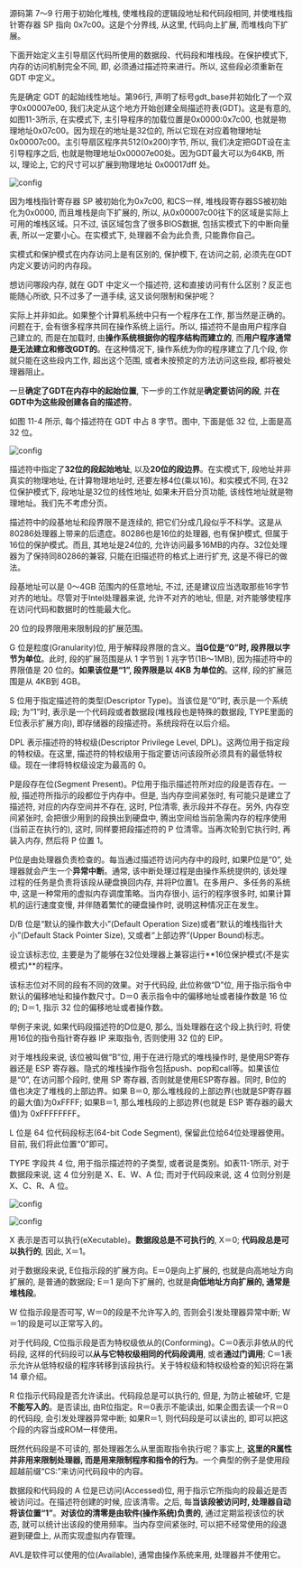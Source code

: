 源码第 7～9 行用于初始化堆栈, 使堆栈段的逻辑段地址和代码段相同, 并使堆栈指针寄存器 SP 指向 0x7c00。这是个分界线, 从这里, 代码向上扩展, 而堆栈向下扩展。

下面开始定义主引导扇区代码所使用的数据段、代码段和堆栈段。在保护模式下, 内存的访问机制完全不同, 即, 必须通过描述符来进行。所以, 这些段必须重新在 GDT 中定义。

先是确定 GDT 的起始线性地址。第96行, 声明了标号gdt_base并初始化了一个双字0x00007e00, 我们决定从这个地方开始创建全局描述符表(GDT)。这是有意的, 如图11-3所示, 在实模式下, 主引导程序的加载位置是0x0000:0x7c00, 也就是物理地址0x07c00。因为现在的地址是32位的, 所以它现在对应着物理地址 0x00007c00。主引导扇区程序共512(0x200)字节, 所以, 我们决定把GDT设在主引导程序之后, 也就是物理地址0x00007e00处。因为GDT最大可以为64KB, 所以, 理论上, 它的尺寸可以扩展到物理地址 0x00017dff 处。

![config](images/3.png)

因为堆栈指针寄存器 SP 被初始化为0x7c00, 和CS一样, 堆栈段寄存器SS被初始化为0x0000, 而且堆栈是向下扩展的, 所以, 从0x00007c00往下的区域是实际上可用的堆栈区域。只不过, 该区域包含了很多BIOS数据, 包括实模式下的中断向量表, 所以一定要小心。在实模式下, 处理器不会为此负责, 只能靠你自己。

实模式和保护模式在内存访问上是有区别的, 保护模下, 在访问之前, 必须先在GDT内定义要访问的内存段。

想访问哪段内存, 就在 GDT 中定义一个描述符, 这和直接访问有什么区别？反正也能随心所欲, 只不过多了一道手续, 这又谈何限制和保护呢？

实际上并非如此。如果整个计算机系统中只有一个程序在工作, 那当然是正确的。问题在于, 会有很多程序共同在操作系统上运行。所以, 描述符不是由用户程序自己建立的, 而是在加载时, 由**操作系统根据你的程序结构而建立的**, 而**用户程序通常是无法建立和修改GDT的**。在这种情况下, 操作系统为你的程序建立了几个段, 你就只能在这些段内工作, 超出这个范围, 或者未按预定的方法访问这些段, 都将被处理器阻止。

一旦**确定了GDT在内存中的起始位置**, 下一步的工作就是**确定要访问的段**, 并**在GDT中为这些段创建各自的描述符**。

如图 11-4 所示, 每个描述符在 GDT 中占 8 字节。图中, 下面是低 32 位, 上面是高 32 位。

![config](images/4.png)

描述符中指定了**32位的段起始地址**, 以及**20位的段边界**。在实模式下, 段地址并非真实的物理地址, 在计算物理地址时, 还要左移4位(乘以16)。和实模式不同, 在32位保护模式下, 段地址是32位的线性地址, 如果未开启分页功能, 该线性地址就是物理地址。我们先不考虑分页。

描述符中的段基地址和段界限不是连续的, 把它们分成几段似乎不科学。这是从80286处理器上带来的后遗症。80286也是16位的处理器, 也有保护模式, 但属于16位的保护模式。而且, 其地址是24位的, 允许访问最多16MB的内存。32位处理器为了保持同80286的兼容, 只能在旧描述符的格式上进行扩充, 这是不得已的做法。

段基地址可以是 0～4GB 范围内的任意地址, 不过, 还是建议应当选取那些16字节对齐的地址。尽管对于Intel处理器来说, 允许不对齐的地址, 但是, 对齐能够使程序在访问代码和数据时的性能最大化。

20 位的段界限用来限制段的扩展范围。

G 位是粒度(Granularity)位, 用于解释段界限的含义。**当G位是“0”时, 段界限以字节为单位**。此时, 段的扩展范围是从 1 字节到 1 兆字节(1B～1MB), 因为描述符中的界限值是 20 位的。**如果该位是“1”, 段界限是以 4KB 为单位的**。这样, 段的扩展范围是从 4KB到 4GB。

S 位用于指定描述符的类型(Descriptor Type)。当该位是“0”时, 表示是一个系统段; 为“1”时, 表示是一个代码段或者数据段(堆栈段也是特殊的数据段, TYPE里面的E位表示扩展方向), 即存储器的段描述符。系统段将在以后介绍。

DPL 表示描述符的特权级(Descriptor Privilege Level, DPL)。这两位用于指定段的特权级。在这里, 描述符的特权级用于指定要访问该段所必须具有的最低特权级。现在一律将特权级设定为最高的 0。

P是段存在位(Segment Present)。P位用于指示描述符所对应的段是否存在。一般, 描述符所指示的段都位于内存中。但是, 当内存空间紧张时, 有可能只是建立了描述符, 对应的内存空间并不存在, 这时, P位清零, 表示段并不存在。另外, 内存空间紧张时, 会把很少用到的段换出到硬盘中, 腾出空间给当前急需内存的程序使用(当前正在执行的), 这时, 同样要把段描述符的 P 位清零。当再次轮到它执行时, 再装入内存, 然后将 P 位置 1。

P位是由处理器负责检查的。每当通过描述符访问内存中的段时, 如果P位是“0”, 处理器就会产生一个**异常中断**。通常, 该中断处理过程是由操作系统提供的, 该处理过程的任务是负责将该段从硬盘换回内存, 并将P位置1。在多用户、多任务的系统中, 这是一种常用的虚拟内存调度策略。当内存很小, 运行的程序很多时, 如果计算机的运行速度变慢, 并伴随着繁忙的硬盘操作时, 说明这种情况正在发生。

D/B 位是“默认的操作数大小”(Default Operation Size)或者“默认的堆栈指针大小”(Default Stack Pointer Size), 又或者“上部边界”(Upper Bound)标志。

设立该标志位, 主要是为了能够在32位处理器上兼容运行**16位保护模式(不是实模式)**的程序。

该标志位对不同的段有不同的效果。对于代码段, 此位称做“D”位, 用于指示指令中默认的偏移地址和操作数尺寸。D＝0 表示指令中的偏移地址或者操作数是 16 位的; D＝1, 指示 32 位的偏移地址或者操作数。

举例子来说, 如果代码段描述符的D位是0, 那么, 当处理器在这个段上执行时, 将使用16位的指令指针寄存器 IP 来取指令, 否则使用 32 位的 EIP。

对于堆栈段来说, 该位被叫做“B”位, 用于在进行隐式的堆栈操作时, 是使用SP寄存器还是
ESP 寄存器。隐式的堆栈操作指令包括push、pop和call等。如果该位是“0”, 在访问那个段时, 使用 SP 寄存器, 否则就是使用ESP寄存器。同时, B位的值也决定了堆栈的上部边界。如果 B＝0, 那么堆栈段的上部边界(也就是SP寄存器的最大值)为0xFFFF; 如果B＝1, 那么堆栈段的上部边界(也就是 ESP 寄存器的最大值)为 0xFFFFFFFF。

L 位是 64 位代码段标志(64-bit Code Segment), 保留此位给64位处理器使用。目前, 我们将此位置“0”即可。

TYPE 字段共 4 位, 用于指示描述符的子类型, 或者说是类别。如表11-1所示, 对于数据段来说, 这 4 位分别是 X、E、W、A 位; 而对于代码段来说, 这 4 位则分别是 X、C、R、A 位。

![config](images/5.png)

![config](images/13.png)

X 表示是否可以执行(eXecutable)。**数据段总是不可执行的**, X＝0; **代码段总是可以执行的**, 因此, X＝1。

对于数据段来说, E位指示段的扩展方向。E＝0是向上扩展的, 也就是向高地址方向扩展的, 是普通的数据段; E＝1 是向下扩展的, 也就是**向低地址方向扩展的, 通常是堆栈段**。

W 位指示段是否可写, W＝0的段是不允许写入的, 否则会引发处理器异常中断; W＝1的段是可以正常写入的。

对于代码段, C位指示段是否为特权级依从的(Conforming)。C＝0表示非依从的代码段, 这样的代码段可以**从与它特权级相同的代码段调用**, 或者**通过门调用**; C＝1表示允许从低特权级的程序转移到该段执行。关于特权级和特权级检查的知识将在第 14 章介绍。

R 位指示代码段是否允许读出。代码段总是可以执行的, 但是, 为防止被破坏, 它是**不能写入的**。是否读出, 由R位指定。R＝0表示不能读出, 如果企图去读一个R＝0的代码段, 会引发处理器异常中断; 如果R＝1, 则代码段是可以读出的, 即可以把这个段的内容当成ROM一样使用。

既然代码段是不可读的, 那处理器怎么从里面取指令执行呢？事实上, **这里的R属性并非用来限制处理器, 而是用来限制程序和指令的行为**。一个典型的例子是使用段超越前缀“CS:”来访问代码段中的内容。

数据段和代码段的 A 位是已访问(Accessed)位, 用于指示它所指向的段最近是否被访问过。在描述符创建的时候, 应该清零。之后, 每**当该段被访问时, 处理器自动将该位置“1”**。**对该位的清零是由软件(操作系统)负责的**, 通过定期监视该位的状态, 就可以统计出该段的使用频率。当内存空间紧张时, 可以把不经常使用的段退避到硬盘上, 从而实现虚拟内存管理。

AVL是软件可以使用的位(Available), 通常由操作系统来用, 处理器并不使用它。